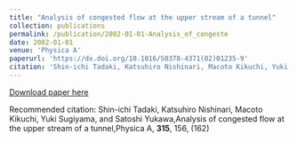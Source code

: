```yaml
---
title: "Analysis of congested flow at the upper stream of a tunnel"
collection: publications
permalink: /publication/2002-01-01-Analysis_of_congeste
date: 2002-01-01
venue: 'Physica A'
paperurl: 'https://dx.doi.org/10.1016/S0378-4371(02)01235-9'
citation: 'Shin-ichi Tadaki, Katsuhiro Nishinari, Macoto Kikuchi, Yuki Sugiyama, and Satoshi Yukawa,Analysis of congested flow at the upper stream of a tunnel,Physica A, <b>315</b>, 156, (162)'
---
```


<a href='https://dx.doi.org/10.1016/S0378-4371(02)01235-9'>Download paper here</a>

Recommended citation: Shin-ichi Tadaki, Katsuhiro Nishinari, Macoto Kikuchi, Yuki Sugiyama, and Satoshi Yukawa,Analysis of congested flow at the upper stream of a tunnel,Physica A, <b>315</b>, 156, (162)